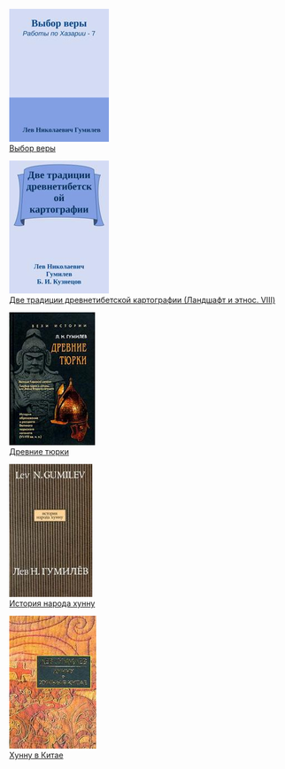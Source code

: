 ![](Выбор%20веры.jpg)  
[Выбор веры](Выбор%20веры.txt)

![](Две%20традиции%20древнетибетской%20картографии%20(Ландшафт%20и%20этнос.%20VIII).jpg)  
[Две традиции древнетибетской картографии (Ландшафт и этнос. VIII)](Две%20традиции%20древнетибетской%20картографии%20(Ландшафт%20и%20этнос.%20VIII).txt)

![](Древние%20тюрки.jpg)  
[Древние тюрки](Древние%20тюрки.txt)

![](История%20народа%20хунну.jpg)  
[История народа хунну](История%20народа%20хунну.txt)

![](Хунну%20в%20Китае.jpg)  
[Хунну в Китае](Хунну%20в%20Китае.txt)
